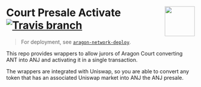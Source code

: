 # Court Presale Activate <img align="right" src="https://raw.githubusercontent.com/aragon/design/master/readme-logo.png" height="80px" /> [![Travis branch](https://img.shields.io/travis/aragon/court-presale-activate/master.svg?style=for-the-badge)](https://travis-ci.com/aragon/aragon/court-presale-activate)

> For deployment, see [`aragon-network-deploy`](https://github.com/aragon/aragon-network-deploy).

This repo provides wrappers to allow jurors of Aragon Court converting ANT into ANJ and activating it in a single transaction.

The wrappers are integrated with Uniswap, so you are able to convert any token that has an associated Uniswap market into ANJ the ANJ presale.
